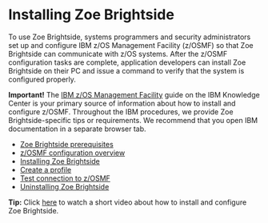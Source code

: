 # Installing Zoe Brightside
To use Zoe Brightside, systems programmers and security administrators set up and configure IBM z/OS Management Facility (z/OSMF) so that Zoe Brightside can communicate with z/OS systems. After the z/OSMF configuration tasks are complete, application developers can install Zoe Brightside on their PC and issue a command to verify that the system is configured properly.

**Important\!** The [IBM z/OS Management Facility](https://www.ibm.com/support/knowledgecenter/en/SSLTBW_2.2.0/com.ibm.zos.v2r2.izu/izu.htm) guide on the IBM Knowledge Center is your primary source of information about how to install and  configure z/OSMF. Throughout the IBM procedures, we provide Zoe Brightside-specific tips or requirements. We recommend that you open IBM documentation in a separate browser tab.

  - [Zoe Brightside prerequisites](cli-precli.md)
  - [z/OSMF configuration overview](cli-overviewzosmfconfig.md)
  - [Installing Zoe Brightside](cli-installcli.md)
  - [Create a profile](cli-createaprofile.md)
  - [Test connection to z/OSMF](cli-validateInstallation.md)
  - [Uninstalling Zoe Brightside](cli-uninstall.md)

<div class="WordSection1">

**Tip\:** Click [here](https://www.youtube.com/watch?v=91yf1fioaZA) to watch a short video about how to install and configure Zoe Brightside.